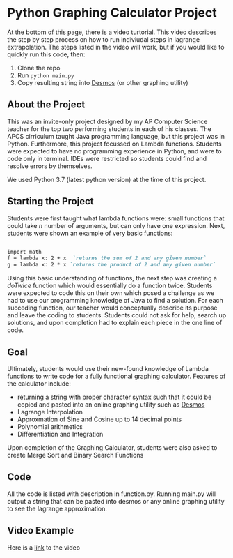 # Python Graphing Calculator Project

At the bottom of this page, there is a video turtorial. This video describes the step by step process on how to run indiviudal steps in lagrange extrapolation. The steps listed in the video will work, but if you would like to quickly run this code, then:

1. Clone the repo
2. Run ```python main.py```
3. Copy resulting string into [Desmos](https://www.desmos.com/calculator](https://www.desmos.com/calculator/rbkgf4espj)) (or other graphing utility)

## About the Project

This was an invite-only project designed by my AP Computer Science teacher for the top two performing students in each of his classes. The APCS cirriculum taught Java programming language, but this project was in Python. Furthermore, this project focussed on Lambda functions. Students were expected to have no programming experience in Python, and were to code only in terminal. IDEs were restricted so students could find and resolve errors by themselves.

We used Python 3.7 (latest python version) at the time of this project.

## Starting the Project

Students were first taught what lambda functions were: small functions that could take _n_ number of arguments, but can only have one expression. Next, students were shown an example of very basic functions:

```markdown

import math
f = lambda x: 2 + x  `returns the sum of 2 and any given number`
g = lambda x: 2 * x `returns the product of 2 and any given number`

```

Using this basic understanding of functions, the next step was creating a _doTwice_ function which would essentially do a function twice. Students were expected to code this on their own which posed a challenge as we had to use our programming knowledge of Java to find a solution. For each succeding function, our teacher would conceptually describe its purpose and leave the coding to students. Students could not ask for help, search up solutions, and upon completion had to explain each piece in the one line of code.

## Goal

Ultimately, students would use their new-found knowledge of Lambda functions to write code for a fully functional graphing calculator. Features of the calculator include:

- returning a string with proper character syntax such that it could be copied and pasted into an online graphing utility such as [Desmos](https://www.desmos.com/calculator/rbkgf4espj)
- Lagrange Interpolation
- Approxmation of Sine and Cosine up to 14 decimal points
- Polynomial arithmetics
- Differentiation and Integration

Upon completion of the Graphing Calculator, students were also asked to create Merge Sort and Binary Search Functions

## Code

All the code is listed with description in function.py. Running main.py will output a string that can be pasted into desmos or any online graphing utility to see the lagrange approximation.

## Video Example

Here is a [link](https://www.youtube.com/watch?v=CYzYW3znVHo&list=PL31HaAenzL5NA_1_7AqDwY1RZdEqE6jRM) to the video
